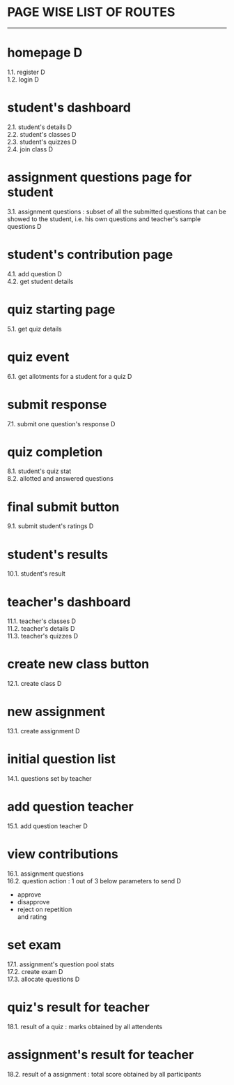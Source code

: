 # **PAGE WISE LIST OF ROUTES**
- - -

# homepage     D
1.1. register D  
1.2. login D

# student's dashboard
2.1. student's details D   
2.2. student's classes D  
2.3. student's quizzes D   
2.4. join class D

# assignment questions page for student
3.1. assignment questions : subset of all the submitted questions that can be showed to the student, i.e. his own questions and teacher's sample questions D

# student's contribution page
4.1. add question D  
4.2. get student details
   
# quiz starting page
5.1. get quiz details  
   
# quiz event
6.1. get allotments for a student for a quiz D
   
# submit response
7.1. submit one question's response D
   
# quiz completion
8.1. student's quiz stat  
8.2. allotted and answered questions

# final submit button
9.1. submit student's ratings D

# student's results
10.1. student's result

# teacher's dashboard
11.1. teacher's classes  D  
11.2. teacher's details  D  
11.3. teacher's quizzes  D

# create new class button
12.1. create class     D

# new assignment
13.1. create assignment    D
   
# initial question list
14.1. questions set by teacher

# add question teacher
15.1. add question teacher D

# view contributions
16.1. assignment questions  
16.2. question action : 1 out of 3 below parameters to send    D
  * approve
  * disapprove
  * reject on repetition  
  and rating   

# set exam
17.1. assignment's question pool stats  
17.2. create exam  D  
17.3. allocate questions D

# quiz's result for teacher
18.1. result of a quiz : marks obtained by all attendents

# assignment's result for teacher
18.2. result of a assignment : total score obtained by all participants